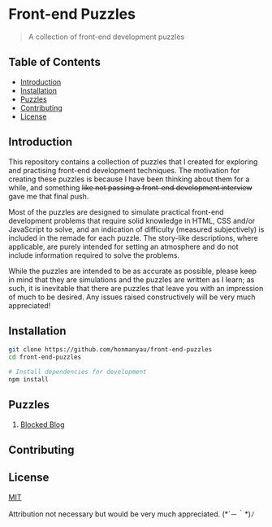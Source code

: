 # Front-end Puzzles

> A collection of front-end development puzzles

## Table of Contents

* [Introduction](#introduction)
* [Installation](#installation)
* [Puzzles](#puzzles)
* [Contributing](#contributing)
* [License](#license)

## Introduction

This repository contains a collection of puzzles that I created for exploring and practising front-end development techniques. The motivation for creating these puzzles is because I have been thinking about them for a while, and something  ~~like not passing a front-end development interview~~ gave me that final push.

Most of the puzzles are designed to simulate practical front-end development problems that require solid knowledge in HTML, CSS and/or JavaScript to solve, and an indication of difficulty (measured subjectively) is included in the remade for each puzzle. The story-like descriptions, where applicable, are purely intended for setting an atmosphere and do not include information required to solve the problems.

While the puzzles are intended to be as accurate as possible, please keep in mind that they are simulations and the puzzles are written as I learn; as such, it is inevitable that there are puzzles that leave you with an impression of much to be desired. Any issues raised constructively will be very much appreciated!

## Installation

```sh
git clone https://github.com/honmanyau/front-end-puzzles
cd front-end-puzzles

# Install dependencies for development
npm install
```

## Puzzles

1. [Blocked Blog](https://github.com/honmanyau/front-end-puzzles/tree/master/src/puzzles/001-blocked-blog)

## Contributing

## License

[MIT](https://github.com/honmanyau/front-end-puzzles/blob/master/LICENSE.md)

Attribution not necessary but would be very much appreciated. (\*´－｀\*)ﾉ
